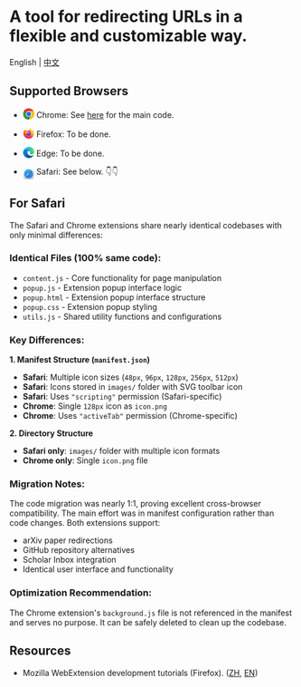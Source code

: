 # A tool for redirecting URLs in a flexible and customizable way.

English | [中文](./README_ZH.md)


## Supported Browsers
- <img src="https://raw.githubusercontent.com/sc-hua/logos/refs/heads/main/browser/chrome.svg" width="20" height="20" style="vertical-align:bottom;"/> Chrome: See [here](./Chrome/README.md) for the main code.

- <img src="https://raw.githubusercontent.com/sc-hua/logos/refs/heads/main/browser/firefox.svg" alt="Firefox" width="20" height="20" style="vertical-align:bottom;"/> Firefox: To be done.

- <img src="https://raw.githubusercontent.com/sc-hua/logos/refs/heads/main/browser/microsoft-edge-96.png" alt="Edge" width="20" height="20" style="vertical-align:bottom;"/> Edge: To be done.

- <img src="https://raw.githubusercontent.com/sc-hua/logos/refs/heads/main/browser/safari-200.png" alt="Safari" width="20" height="20" style="vertical-align:bottom;"/> Safari: See below. 👇👇

## For Safari

The Safari and Chrome extensions share nearly identical codebases with only minimal differences:

### Identical Files (100% same code):
- `content.js` - Core functionality for page manipulation
- `popup.js` - Extension popup interface logic  
- `popup.html` - Extension popup interface structure
- `popup.css` - Extension popup styling
- `utils.js` - Shared utility functions and configurations

### Key Differences:

**1. Manifest Structure (`manifest.json`)**
- **Safari**: Multiple icon sizes (`48px`, `96px`, `128px`, `256px`, `512px`) 
- **Safari**: Icons stored in `images/` folder with SVG toolbar icon
- **Safari**: Uses `"scripting"` permission (Safari-specific)
- **Chrome**: Single `128px` icon as `icon.png`
- **Chrome**: Uses `"activeTab"` permission (Chrome-specific)

**2. Directory Structure**
- **Safari only**: `images/` folder with multiple icon formats
- **Chrome only**: Single `icon.png` file

### Migration Notes:
The code migration was nearly 1:1, proving excellent cross-browser compatibility. The main effort was in manifest configuration rather than code changes. Both extensions support:
- arXiv paper redirections
- GitHub repository alternatives  
- Scholar Inbox integration
- Identical user interface and functionality

### Optimization Recommendation:
The Chrome extension's `background.js` file is not referenced in the manifest and serves no purpose. It can be safely deleted to clean up the codebase.






## Resources

- Mozilla WebExtension development tutorials (Firefox). ([ZH](https://developer.mozilla.org/zh-CN/docs/Mozilla/Add-ons/WebExtensions), [EN](https://developer.mozilla.org/en-US/docs/Mozilla/Add-ons/WebExtensions))